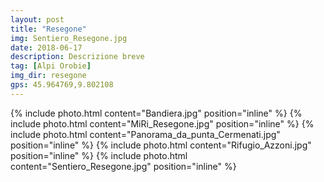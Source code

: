 ```yaml
---
layout: post
title: "Resegone"
img: Sentiero_Resegone.jpg
date: 2018-06-17
description: Descrizione breve
tag: [Alpi Orobie]
img_dir: resegone
gps: 45.964769,9.802108
---
```

<div>
{% include photo.html content="Bandiera.jpg" position="inline" %}
{% include photo.html content="MiRi_Resegone.jpg" position="inline" %}
{% include photo.html content="Panorama_da_punta_Cermenati.jpg" position="inline" %}
{% include photo.html content="Rifugio_Azzoni.jpg" position="inline" %}
{% include photo.html content="Sentiero_Resegone.jpg" position="inline" %}
</div>
